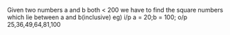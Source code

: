 Given two numbers a and b both < 200 we have to find the square numbers which lie
 between a and b(inclusive)
 eg) i/p a = 20;b = 100;
      o/p 25,36,49,64,81,100 
